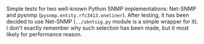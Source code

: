 Simple tests for two well-known Python SNMP implementations: Net-SNMP and pysnmp
(`pysnmp.entity.rfc3413.oneliner`). After testing, it has been decided to use
Net-SNMP (`../ubntsig.py` module is a simple wrapper for it). I don't exactly 
remember why such selection has been made, but it most likely for performance
reason.
